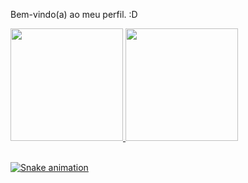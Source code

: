 Bem-vindo(a) ao meu perfil. :D

<div>
  <a href="https://github.com/L-Neto">
  <img height="180em" src="https://github-readme-stats.vercel.app/api?username=L-Neto&show_icons=true&theme=onedark&include_all_commits=true&count_private=true"/>
  <img height="180em" src="https://github-readme-stats.vercel.app/api/top-langs/?username=L-Neto&layout=compact&langs_count=6&theme=onedark"/>
</div>

<br>

<div> 
 
  ![Snake animation](https://github.com/L-Neto/L-Neto/blob/output/github-contribution-grid-snake.svg)

</div>
